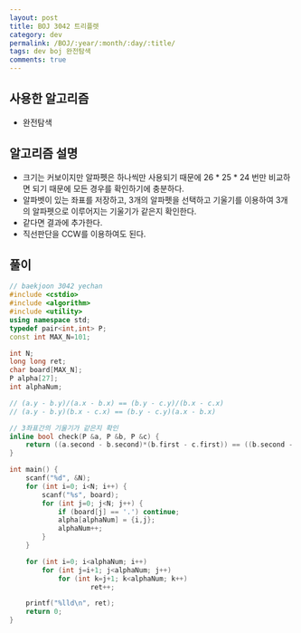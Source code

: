 ```yaml
---
layout: post
title: BOJ 3042 트리플렛
category: dev
permalink: /BOJ/:year/:month/:day/:title/
tags: dev boj 완전탐색
comments: true
---
```

## 사용한 알고리즘
- 완전탐색

## 알고리즘 설명
- 크기는 커보이지만 알파펫은 하나씩만 사용되기 때문에 26 * 25 * 24 번만 비교하면 되기 때문에 모든 경우를 확인하기에 충분하다.
- 알파벳이 있는 좌표를 저장하고, 3개의 알파펫을 선택하고 기울기를 이용하여 3개의 알파펫으로 이루어지는 기울기가 같은지 확인한다.
- 같다면 결과에 추가한다.
- 직선판단을 CCW를 이용하여도 된다.

## 풀이
```c++
// baekjoon 3042 yechan
#include <cstdio>
#include <algorithm>
#include <utility>
using namespace std;
typedef pair<int,int> P;
const int MAX_N=101;

int N;
long long ret;
char board[MAX_N];
P alpha[27];
int alphaNum;

// (a.y - b.y)/(a.x - b.x) == (b.y - c.y)/(b.x - c.x)
// (a.y - b.y)(b.x - c.x) == (b.y - c.y)(a.x - b.x)

// 3좌표간의 기울기가 같은지 확인
inline bool check(P &a, P &b, P &c) {
    return ((a.second - b.second)*(b.first - c.first)) == ((b.second - c.second)*(a.first - b.first));
}

int main() {
    scanf("%d", &N);
    for (int i=0; i<N; i++) {
        scanf("%s", board);
        for (int j=0; j<N; j++) {
            if (board[j] == '.') continue;
            alpha[alphaNum] = {i,j};
            alphaNum++;
        }
    }

    for (int i=0; i<alphaNum; i++)
        for (int j=i+1; j<alphaNum; j++)
            for (int k=j+1; k<alphaNum; k++)
                    ret++;

    printf("%lld\n", ret);
    return 0;
}
```
